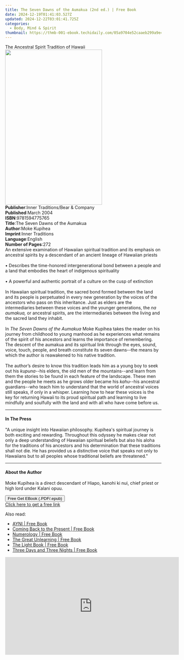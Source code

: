 ```yaml
---
title: The Seven Dawns of the Aumakua (2nd ed.) | Free Book
date: 2024-12-19T01:41:03.527Z
updated: 2024-12-22T03:01:41.725Z
categories:
  - Body, Mind & Spirit
thumbnail: https://thmb-001-ebook.techidaily.com/05a9704e52caaeb299a9e44e7546286352255b17ec4941b8f8fe062696c0eb39.jpg
---
```

<main id="book-container">
  <div class="flex flex-col">
    <div class="book-brief flex-1 py-6 px-4 sm:p-6 md:py-10 md:px-8">
      <!-- brief-->
      <div class="book-brief-main">
        The Ancestral Spirit Tradition of Hawaii
      </div>
    </div>
    <div
      class="book-meta-info flex-1 grid gap-4 col-start-1 col-end-3 row-start-1 sm:mb-6 sm:grid-cols-4 lg:gap-6 lg:col-start-2 lg:row-end-6 lg:row-span-6 lg:mb-0"
    >
      <div
        class="book-meta-info-left place-content-center mt-4 p-4 text-sm leading-6 col-start-2 col-span-2 dark:text-slate-400"
      >
        <img
          class="w-full h-500 object-cover rounded-lg sm:h-255 sm:col-span-2 lg:col-span-full"
          src="https://img-001-ebook.techidaily.com/1be2c19cba6264c89aa22728fa2fa03111f6129da5e401ba5be6bf24d97f8250.jpg"
          alt=""
          width="312"
          height="500"
        />
      </div>
      <div
        class="book-meta-info-right mt-2 col-start-1 row-start-2 col-span-3 self-center"
      >
        <!-- meta data  -->
        <div class="flex flex-col px-4 md:px-8">
          <div class="flex-1">
            <strong>Publisher</strong>:<span class="px-2"
              >Inner Traditions/Bear &amp; Company</span
            >
          </div>
          <div class="flex-1">
            <strong>Published</strong>:<span class="px-2">March 2004</span>
          </div>
          <div class="flex-1">
            <strong>ISBN</strong>:<span class="px-2">9781594775765</span>
          </div>
          <div class="flex-1">
            <strong>Title</strong>:<span class="px-2"
              >The Seven Dawns of the Aumakua</span
            >
          </div>
          <div class="flex-1">
            <strong>Author</strong>:<span class="px-2">Moke Kupihea</span>
          </div>
          <div class="flex-1">
            <strong>Imprint</strong>:<span class="px-2">Inner Traditions</span>
          </div>
          <div class="flex-1">
            <strong>Language</strong>:<span class="px-2">English</span>
          </div>
          <div class="flex-1">
            <strong>Number of Pages</strong>:<span class="px-2">272</span>
          </div>
        </div>
      </div>
    </div>
    <div class="book-description flex-1 py-6 px-4 sm:p-6 md:py-10 md:px-8">
      <div class="book-description-main">
        <div accordion-content="" id="description">
          An extensive examination of Hawaiian spiritual tradition and its
          emphasis on ancestral spirits by a descendant of an ancient lineage of
          Hawaiian priests<br /><br />• Describes the time-honored
          intergenerational bond between a people and a land that embodies the
          heart of indigenous spirituality<br /><br />• A powerful and authentic
          portrait of a culture on the cusp of extinction<br /><br />In Hawaiian
          spiritual tradition, the sacred bond formed between the land and its
          people is perpetuated in every new generation by the voices of the
          ancestors who pass on this inheritance. Just as elders are the
          intermediaries between these voices and the younger generations, the
          <i>na aumakua,</i> or ancestral spirits, are the intermediaries
          between the living and the sacred land they inhabit.<br /><br />In
          <i>The Seven Dawns of the Aumakua</i> Moke Kupihea takes the reader on
          his journey from childhood to young manhood as he experiences what
          remains of the spirit of his ancestors and learns the importance of
          remembering. The descent of the aumakua and its spiritual link through
          the eyes, sound, voice, touch, people, and breath constitute its seven
          dawns--the means by which the author is reawakened to his native
          tradition.<br /><br />The author’s desire to know this tradition leads
          him as a young boy to seek out his <i>kupuna--</i>his elders, the old
          men of the mountains--and learn from them the stories to be found in
          each feature of the landscape. These men and the people he meets as he
          grows older became his <i>kahu--</i>his ancestral guardians--who teach
          him to understand that the world of ancestral voices still speaks, if
          only in a whisper. Learning how to hear these voices is the key for
          returning Hawaii to its proud spiritual path and learning to live
          mindfully and soulfully with the land and with all who have come
          before us.
        </div>
        <div class="accordion-fader"></div>
      </div>
    </div>
    <div class="book-excerpts flex-1 py-6 px-4 sm:p-6 md:py-10 md:px-8">
      <!-- excerpts-->
      <div class="book-excerpts-main">
        <hr />
        <h4 class="placeholder placeholder-heading">
          <span>In The Press</span>
        </h4>
        <p>
          "A unique insight into Hawaiian philosophy. Kupihea's spiritual
          journey is both exciting and rewarding. Throughout this odyssey he
          makes clear not only a deep understanding of Hawaiian spiritual
          beliefs but also his aloha for the traditions of his ancestors and his
          determination that these traditions shall not die. He has provided us
          a distinctive voice that speaks not only to Hawaiians but to all
          peoples whose traditional beliefs are threatened."
        </p>
      </div>
    </div>
    <div class="book-about-author flex-1 py-6 px-4 sm:p-6 md:py-10 md:px-8">
      <!-- about author-->
      <div class="book-main-author-main">
        <hr />
        <h4 class="placeholder placeholder-heading">
          <span>About the Author</span>
        </h4>
        <p>
          Moke Kupihea is a direct descendant of Hiapo, kanohi ki nui, chief
          priest or high lord under Kalani opuu.
        </p>
      </div>
    </div>
    <div class="book-free-get flex-1 py-6 px-4 sm:p-6 md:py-10 md:px-8">
      <button
        id="btn-free-get"
        class="bg-blue-500 hover:bg-blue-700 text-white font-bold py-2 px-4 rounded"
      >
        Free Get EBook (.PDF/.epub)
      </button>
      <div id="countdown-display" class="px-2 text-lg mt-2"></div>
      <a
        id="free-link"
        class="hidden bg-blue-500 hover:bg-blue-700 text-white font-bold py-2 px-4 rounded"
        href="https://www.ebooks.com/en-us/book/95782158/the-seven-dawns-of-the-aumakua/moke-kupihea/"
        target="_blank"
        >Click here to get a free link</a
      >
    </div>
    <script>
      let countdownTime = 0;
      let countdownInterval = null;
      document
        .getElementById('btn-free-get')
        .addEventListener('click', startCountdown);
      function startCountdown() {
        countdownTime = new Date().getTime() + 60000 * 3;
        countdownInterval = setInterval(updateCountdown, 1000);
        document.getElementById('btn-free-get').disabled = true;
        document
          .getElementById('btn-free-get')
          .classList.add('bg-gray-500', 'cursor-not-allowed');
      }
      function updateCountdown() {
        let currentTime = new Date().getTime();
        let timeLeft = countdownTime - currentTime;
        let secondsLeft = Math.floor(timeLeft / 1000);
        document.getElementById('countdown-display').innerHTML =
          `Remaining time: ${secondsLeft} seconds.`;
        if (secondsLeft <= 0) {
          clearInterval(countdownInterval);
          document.getElementById('btn-free-get').classList.add('hidden');
          document.getElementById('free-link').classList.remove('hidden');
          document.getElementById('countdown-display').innerHTML = '';
        }
      }
    </script>
  </div>
</main>

<ins class="adsbygoogle"
      style="display:block"
      data-ad-client="ca-pub-7571918770474297"
      data-ad-slot="8358498916"
      data-ad-format="auto"
      data-full-width-responsive="true"></ins>
    

<span class="atpl-alsoreadstyle">Also read:</span>
<div><ul>
<li><a href="https://novels-ebooks.techidaily.com/210852206-9798987850008-ayni/"><u>AYNI | Free Book</u></a></li>
<li><a href="https://novels-ebooks.techidaily.com/210852294-9798985566741-coming-back-to-the-present/"><u>Coming Back to the Present | Free Book</u></a></li>
<li><a href="https://novels-ebooks.techidaily.com/210856877-9780744076424-numerology/"><u>Numerology | Free Book</u></a></li>
<li><a href="https://novels-ebooks.techidaily.com/210852276-9780648792789-the-great-unlearning/"><u>The Great Unlearning | Free Book</u></a></li>
<li><a href="https://novels-ebooks.techidaily.com/210852201-9781739443016-the-light-book/"><u>The Light Book | Free Book</u></a></li>
<li><a href="https://novels-ebooks.techidaily.com/210852215-9781961227019-three-days-and-three-nights/"><u>Three Days and Three Nights | Free Book</u></a></li>
</ul></div>

<!-- affiliate ads begin -->
<iframe width="560" height="315" src="https://www.youtube.com/embed/wNhKhWc0wLc?si=1XLYV0sXV52Xc0lu" title="YouTube video player" frameborder="0" allow="accelerometer; autoplay; clipboard-write; encrypted-media; gyroscope; picture-in-picture; web-share" referrerpolicy="strict-origin-when-cross-origin" allowfullscreen></iframe>
<!-- affiliate ads end -->

